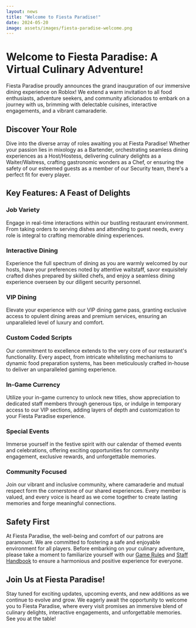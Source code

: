 ```yaml
---
layout: news
title: "Welcome to Fiesta Paradise!"
date: 2024-05-20
image: assets/images/fiesta-paradise-welcome.png
---
```


# Welcome to Fiesta Paradise: A Virtual Culinary Adventure!

Fiesta Paradise proudly announces the grand inauguration of our immersive dining experience on Roblox! We extend a warm invitation to all food enthusiasts, adventure seekers, and community aficionados to embark on a journey with us, brimming with delectable cuisines, interactive engagements, and a vibrant camaraderie.

## Discover Your Role

Dive into the diverse array of roles awaiting you at Fiesta Paradise! Whether your passion lies in mixology as a Bartender, orchestrating seamless dining experiences as a Host/Hostess, delivering culinary delights as a Waiter/Waitress, crafting gastronomic wonders as a Chef, or ensuring the safety of our esteemed guests as a member of our Security team, there's a perfect fit for every player.

## Key Features: A Feast of Delights

### Job Variety
Engage in real-time interactions within our bustling restaurant environment. From taking orders to serving dishes and attending to guest needs, every role is integral to crafting memorable dining experiences.

### Interactive Dining
Experience the full spectrum of dining as you are warmly welcomed by our hosts, have your preferences noted by attentive waitstaff, savor exquisitely crafted dishes prepared by skilled chefs, and enjoy a seamless dining experience overseen by our diligent security personnel.

### VIP Dining
Elevate your experience with our VIP dining game pass, granting exclusive access to opulent dining areas and premium services, ensuring an unparalleled level of luxury and comfort.

### Custom Coded Scripts
Our commitment to excellence extends to the very core of our restaurant's functionality. Every aspect, from intricate whitelisting mechanisms to dynamic food preparation systems, has been meticulously crafted in-house to deliver an unparalleled gaming experience.

### In-Game Currency
Utilize your in-game currency to unlock new titles, show appreciation to dedicated staff members through generous tips, or indulge in temporary access to our VIP sections, adding layers of depth and customization to your Fiesta Paradise experience.

### Special Events
Immerse yourself in the festive spirit with our calendar of themed events and celebrations, offering exciting opportunities for community engagement, exclusive rewards, and unforgettable memories.

### Community Focused
Join our vibrant and inclusive community, where camaraderie and mutual respect form the cornerstone of our shared experiences. Every member is valued, and every voice is heard as we come together to create lasting memories and forge meaningful connections.

## Safety First

At Fiesta Paradise, the well-being and comfort of our patrons are paramount. We are committed to fostering a safe and enjoyable environment for all players. Before embarking on your culinary adventure, please take a moment to familiarize yourself with our [Game Rules](link-to-game-rules-page) and [Staff Handbook](link-to-staff-handbook-page) to ensure a harmonious and positive experience for everyone.

## Join Us at Fiesta Paradise!

Stay tuned for exciting updates, upcoming events, and new additions as we continue to evolve and grow. We eagerly await the opportunity to welcome you to Fiesta Paradise, where every visit promises an immersive blend of culinary delights, interactive engagements, and unforgettable memories. See you at the table!

